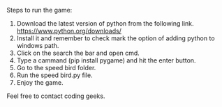 Steps to run the game:

1) Download the latest version of python from the following link.
		https://www.python.org/downloads/
2) Install it and remember to check mark the option of adding python to windows path.
3) Click on the search the bar and open cmd.
4) Type a cammand (pip install pygame) and hit the enter button.
5) Go to the speed bird folder.
6) Run the speed bird.py file.
7) Enjoy the game.



Feel free to contact coding geeks.
